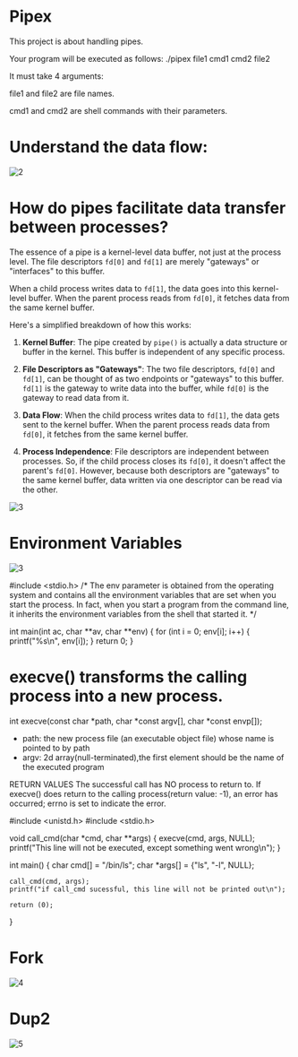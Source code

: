 # Pipex

This project is about handling pipes.

Your program will be executed as follows: ./pipex file1 cmd1 cmd2 file2

It must take 4 arguments:

file1 and file2 are file names. 

cmd1 and cmd2 are shell commands with their parameters.


# Understand the data flow:

![2](https://github.com/Xiru-Wang/pipex/assets/79924696/3d253c1f-835c-4f63-af84-af0bc96ac338)


# How do pipes facilitate data transfer between processes?

The essence of a pipe is a kernel-level data buffer, not just at the process level. The file descriptors `fd[0]` and `fd[1]` are merely "gateways" or "interfaces" to this buffer.

When a child process writes data to `fd[1]`, the data goes into this kernel-level buffer. When the parent process reads from `fd[0]`, it fetches data from the same kernel buffer.

Here's a simplified breakdown of how this works:

1. **Kernel Buffer**: The pipe created by `pipe()` is actually a data structure or buffer in the kernel. This buffer is independent of any specific process.

2. **File Descriptors as "Gateways"**: The two file descriptors, `fd[0]` and `fd[1]`, can be thought of as two endpoints or "gateways" to this buffer. `fd[1]` is the gateway to write data into the buffer, while `fd[0]` is the gateway to read data from it.

3. **Data Flow**: When the child process writes data to `fd[1]`, the data gets sent to the kernel buffer. When the parent process reads data from `fd[0]`, it fetches from the same kernel buffer.

4. **Process Independence**: File descriptors are independent between processes. So, if the child process closes its `fd[0]`, it doesn't affect the parent's `fd[0]`. However, because both descriptors are "gateways" to the same kernel buffer, data written via one descriptor can be read via the other.

![3](https://github.com/Xiru-Wang/pipex/assets/79924696/8925b1fa-ebaf-451f-bbdb-dc33d17edf3c)

# Environment Variables
![3](https://github.com/Xiru-Wang/pipex/assets/79924696/0e02d81b-9865-45c2-9a36-31c47c48aa0d)

#include <stdio.h>
/*
The env parameter is obtained from the operating system
and contains all the environment variables that are set when you start the process.
In fact, when you start a program from the command line, 
it inherits the environment variables from the shell that started it.
*/

int main(int ac, char **av, char **env) {
    for (int i = 0; env[i]; i++) {
        printf("%s\n", env[i]);
    }
    return 0;
}

# execve() transforms the calling process into a new process.

int execve(const char *path, char *const argv[], char *const envp[]);
- path: the new process file (an executable object file) whose name is pointed to by path
- argv: 2d array(null-terminated),the first element should be the name of the executed program

RETURN VALUES
The successful call has NO process to return to. If execve() does return to the calling process(return value: -1),
an error has occurred; errno is set to indicate the error.

#include <unistd.h>
#include <stdio.h>

void call_cmd(char *cmd, char **args)
{
	execve(cmd, args, NULL);
	printf("This line will not be executed, except something went wrong\n");
}

int main()
{
	char cmd[] = "/bin/ls";
	char *args[] = {"ls", "-l", NULL};

	call_cmd(cmd, args);
	printf("if call_cmd sucessful, this line will not be printed out\n");

	return (0);
}

# Fork
![4](https://github.com/Xiru-Wang/pipex/assets/79924696/48673432-7052-4314-b9df-b1c5033f6538)

# Dup2
![5](https://github.com/Xiru-Wang/pipex/assets/79924696/89b7edda-dfa4-45ea-b058-4e01be65cba7)
